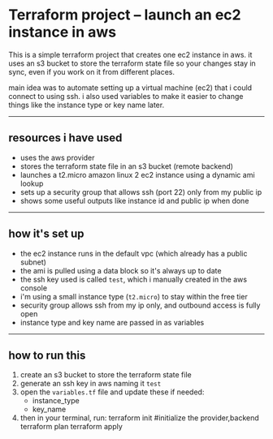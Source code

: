 # Terraform project – launch an ec2 instance in aws

This is a simple terraform project that creates one ec2 instance in aws. it uses an s3 bucket to store the terraform state file so your changes stay in sync, even if you work on it from different places.

 main idea was to automate setting up a virtual machine (ec2) that i could connect to using ssh. i also used variables to make it easier to change things like the instance type or key name later.

---

## resources i have used

- uses the aws provider
- stores the terraform state file in an s3 bucket (remote backend)
- launches a t2.micro amazon linux 2 ec2 instance using a dynamic ami lookup
- sets up a security group that allows ssh (port 22) only from my public ip
- shows some useful outputs like instance id and public ip when done

---

## how it's set up

- the ec2 instance runs in the default vpc (which already has a public subnet)
- the ami is pulled using a data block so it's always up to date
- the ssh key used is called `test`, which i manually created in the aws console
- i'm using a small instance type (`t2.micro`) to stay within the free tier
- security group allows ssh from my ip only, and outbound access is fully open
- instance type and key name are passed in as variables

---

## how to run this

1. create an s3 bucket to store the terraform state file
2. generate an ssh key in aws naming it `test`
3. open the `variables.tf` file and update these if needed:
   - instance_type
   - key_name
4. then in your terminal, run:
   terraform init #initialize the provider,backend
   terraform plan 
   terraform apply 
